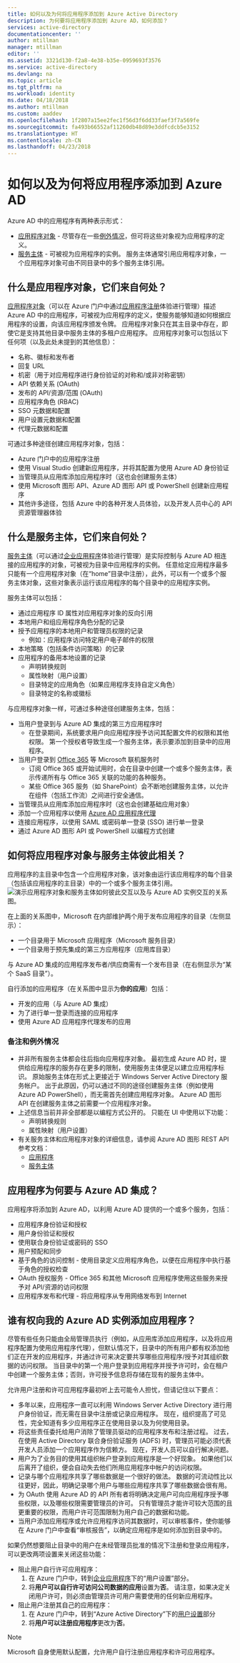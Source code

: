 ```yaml
---
title: 如何以及为何将应用程序添加到 Azure Active Directory
description: 为何要将应用程序添加到 Azure AD，如何添加？
services: active-directory
documentationcenter: ''
author: mtillman
manager: mtillman
editor: ''
ms.assetid: 3321d130-f2a8-4e38-b35e-0959693f3576
ms.service: active-directory
ms.devlang: na
ms.topic: article
ms.tgt_pltfrm: na
ms.workload: identity
ms.date: 04/18/2018
ms.author: mtillman
ms.custom: aaddev
ms.openlocfilehash: 1f2807a15ee2fec1f56d3f6dd33faef3f7a569fe
ms.sourcegitcommit: fa493b66552af11260db48d89e3ddfcdcb5e3152
ms.translationtype: HT
ms.contentlocale: zh-CN
ms.lasthandoff: 04/23/2018
---
```

# <a name="how-and-why-applications-are-added-to-azure-ad"></a>如何以及为何将应用程序添加到 Azure AD
Azure AD 中的应用程序有两种表示形式： 
* [应用程序对象](active-directory-application-objects.md#application-object) - 尽管存在一些[例外情况](#notes-and-exceptions)，但可将这些对象视为应用程序的定义。
* [服务主体](active-directory-application-objects.md#service-principal-object) - 可被视为应用程序的实例。 服务主体通常引用应用程序对象，一个应用程序对象可由不同目录中的多个服务主体引用。

## <a name="what-are-application-objects-and-where-do-they-come-from"></a>什么是应用程序对象，它们来自何处？
[应用程序对象](active-directory-application-objects.md#application-object)（可以在 Azure 门户中通过[应用程序注册](https://portal.azure.com/#blade/Microsoft_AAD_IAM/ApplicationsListBlade)体验进行管理）描述 Azure AD 中的应用程序，可被视为应用程序的定义，使服务能够知道如何根据应用程序的设置，向该应用程序颁发令牌。 应用程序对象只在其主目录中存在，即使它是支持其他目录中服务主体的多租户应用程序。 应用程序对象可以包括以下任何项（以及此处未提到的其他信息）：
* 名称、徽标和发布者
* 回复 URL
* 机密（用于对应用程序进行身份验证的对称和/或非对称密钥）
* API 依赖关系 (OAuth)
* 发布的 API/资源/范围 (OAuth)
* 应用程序角色 (RBAC)
* SSO 元数据和配置
* 用户设置元数据和配置
* 代理元数据和配置

可通过多种途径创建应用程序对象，包括：
* Azure 门户中的应用程序注册
* 使用 Visual Studio 创建新应用程序，并将其配置为使用 Azure AD 身份验证
* 当管理员从应用库添加应用程序时（这也会创建服务主体）
* 使用 Microsoft 图形 API、Azure AD 图形 API 或 PowerShell 创建新应用程序
* 其他许多途径，包括 Azure 中的各种开发人员体验，以及开发人员中心的 API 资源管理器体验

## <a name="what-are-service-principals-and-where-do-they-come-from"></a>什么是服务主体，它们来自何处？
[服务主体](active-directory-application-objects.md#service-principal-object)（可以通过[企业应用程序](https://portal.azure.com/#blade/Microsoft_AAD_IAM/StartboardApplicationsMenuBlade/AllApps/menuId/)体验进行管理）是实际控制与 Azure AD 相连接的应用程序的对象，可被视为目录中应用程序的实例。 任意给定应用程序最多只能有一个应用程序对象（在“home”目录中注册），此外，可以有一个或多个服务主体对象，这些对象表示运行该应用程序的每个目录中的应用程序实例。 

服务主体可以包括：

* 通过应用程序 ID 属性对应用程序对象的反向引用
* 本地用户和组应用程序角色分配的记录
* 授予应用程序的本地用户和管理员权限的记录
  * 例如：应用程序访问特定用户电子邮件的权限
* 本地策略（包括条件访问策略）的记录
* 应用程序的备用本地设置的记录
  * 声明转换规则
  * 属性映射（用户设置）
  * 目录特定的应用角色（如果应用程序支持自定义角色）
  * 目录特定的名称或徽标

与应用程序对象一样，可通过多种途径创建服务主体，包括：

* 当用户登录到与 Azure AD 集成的第三方应用程序时
  * 在登录期间，系统要求用户向应用程序授予访问其配置文件的权限和其他权限。 第一个授权者导致生成一个服务主体，表示要添加到目录中的应用程序。
* 当用户登录到 [Office 365](http://products.office.com/) 等 Microsoft 联机服务时
  * 订阅 Office 365 或开始试用时，会在目录中创建一个或多个服务主体，表示传递所有与 Office 365 关联的功能的各种服务。
  * 某些 Office 365 服务（如 SharePoint）会不断地创建服务主体，以允许在组件（包括工作流）之间进行安全通信。
* 当管理员从应用库添加应用程序时（这也会创建基础应用对象）
* 添加一个应用程序以使用 [Azure AD 应用程序代理](https://msdn.microsoft.com/library/azure/dn768219.aspx)
* 连接应用程序，以使用 SAML 或密码单一登录 (SSO) 进行单一登录
* 通过 Azure AD 图形 API 或 PowerShell 以编程方式创建

## <a name="how-are-application-objects-and-service-principals-related-to-each-other"></a>如何将应用程序对象与服务主体彼此相关？
应用程序的主目录中包含一个应用程序对象，该对象由运行该应用程序的每个目录（包括该应用程序的主目录）中的一个或多个服务主体引用。
![演示应用程序对象和服务主体如何彼此交互以及与 Azure AD 实例交互的关系图。][apps_service_principals_directory]

在上面的关系图中，Microsoft 在内部维护两个用于发布应用程序的目录（左侧显示）：

* 一个目录用于 Microsoft 应用程序（Microsoft 服务目录）
* 一个目录用于预先集成的第三方应用程序（应用库目录）

与 Azure AD 集成的应用程序发布者/供应商需有一个发布目录（在右侧显示为“某个 SaaS 目录”）。

自行添加的应用程序（在关系图中显示为**你的应用**）包括：

* 开发的应用（与 Azure AD 集成）
* 为了进行单一登录而连接的应用程序
* 使用 Azure AD 应用程序代理发布的应用

### <a name="notes-and-exceptions"></a>备注和例外情况
* 并非所有服务主体都会往后指向应用程序对象。 最初生成 Azure AD 时，提供给应用程序的服务存在更多的限制，使用服务主体便足以建立应用程序标识。 原始服务主体在形式上更接近于 Windows Server Active Directory 服务帐户。 出于此原因，仍可以通过不同的途径创建服务主体（例如使用 Azure AD PowerShell），而无需首先创建应用程序对象。 Azure AD 图形 API 在创建服务主体之前需要一个应用程序对象。
* 上述信息当前并非全部都是以编程方式公开的。 只能在 UI 中使用以下功能：
  * 声明转换规则
  * 属性映射（用户设置）
* 有关服务主体和应用程序对象的详细信息，请参阅 Azure AD 图形 REST API 参考文档：
  * [应用程序](https://msdn.microsoft.com/library/azure/ad/graph/api/entity-and-complex-type-reference#application-entity)
  * [服务主体](https://msdn.microsoft.com/library/azure/ad/graph/api/entity-and-complex-type-reference#serviceprincipal-entity)

## <a name="why-do-applications-integrate-with-azure-ad"></a>应用程序为何要与 Azure AD 集成？
应用程序将添加到 Azure AD，以利用 Azure AD 提供的一个或多个服务，包括：

* 应用程序身份验证和授权
* 用户身份验证和授权
* 使用联合身份验证或密码的 SSO
* 用户预配和同步
* 基于角色的访问控制 - 使用目录定义应用程序角色，以便在应用程序中执行基于角色的授权检查
* OAuth 授权服务 - Office 365 和其他 Microsoft 应用程序使用这些服务来授予对 API/资源的访问权限
* 应用程序发布和代理 - 将应用程序从专用网络发布到 Internet

## <a name="who-has-permission-to-add-applications-to-my-azure-ad-instance"></a>谁有权向我的 Azure AD 实例添加应用程序？
尽管有些任务只能由全局管理员执行（例如，从应用库添加应用程序，以及将应用程序配置为使用应用程序代理），但默认情况下，目录中的所有用户都有权添加他们正在开发的应用程序，并通过许可来决定要共享哪些应用程序/授予对其组织数据的访问权限。 当目录中的第一个用户登录到应用程序并授予许可时，会在租户中创建一个服务主体；否则，许可授予信息将存储在现有的服务主体中。

允许用户注册和许可应用程序最初听上去可能令人担忧，但请记住以下要点：


* 多年以来，应用程序一直可以利用 Windows Server Active Directory 进行用户身份验证，而无需在目录中注册或记录应用程序。 现在，组织提高了可见性，完全知道有多少应用程序正在使用目录以及为何使用目录。
* 将这些责任委托给用户消除了管理员驱动的应用程序发布和注册过程。 过去，在使用 Active Directory 联合身份验证服务 (ADFS) 时，管理员可能必须代表开发人员添加一个应用程序作为信赖方。 现在，开发人员可以自行解决问题。
* 用户为了业务目的使用其组织帐户登录到应用程序是一个好现象。 如果他们以后离开了组织，便会自动失去他们所用应用程序中帐户的访问权限。
* 记录与哪个应用程序共享了哪些数据是一个很好的做法。 数据的可流动性比以往更好，因此，明确记录哪个用户与哪些应用程序共享了哪些数据会很有用。
* 为 OAuth 使用 Azure AD 的 API 所有者将明确决定用户可向应用程序授予哪些权限，以及哪些权限需要管理员的许可。 只有管理员才能许可较大范围的且更重要的权限，而用户许可范围限制为用户自己的数据和功能。
* 当用户添加应用程序或允许应用程序访问其数据时，可以审核事件，使你能够在 Azure 门户中查看“审核报告”，以确定应用程序是如何添加到目录中的。

如果仍然想要阻止目录中的用户在未经管理员批准的情况下注册和登录应用程序，可以更改两项设置来关闭这些功能：

* 阻止用户自行许可应用程序：
  1. 在 Azure 门户中，转到[企业应用程序](https://portal.azure.com/#blade/Microsoft_AAD_IAM/StartboardApplicationsMenuBlade/UserSettings/menuId/)下的“用户设置”部分。
  2. 将**用户可以自行许可访问公司数据的应用**设置为**否**。 
     请注意，如果决定关闭用户许可，则必须由管理员许可用户需要使用的任何新应用程序。
* 阻止用户注册其自己的应用程序：
  1. 在 Azure 门户中，转到“Azure Active Directory”下的[用户设置](https://portal.azure.com/#blade/Microsoft_AAD_IAM/ActiveDirectoryMenuBlade/UserSettings)部分
  2. 将**用户可以注册应用程序**更改为**否**。

> [!NOTE]
> Microsoft 自身使用默认配置，允许用户自行注册应用程序和许可应用程序。

<!--Image references-->
[apps_service_principals_directory]:../media/active-directory-how-applications-are-added/HowAppsAreAddedToAAD.jpg

